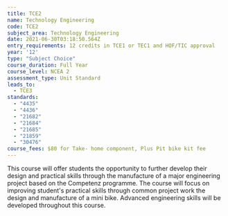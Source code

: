 ```yaml
---
title: TCE2
name: Technology Engineering
code: TCE2
subject_area: Technology Engineering
date: 2021-06-30T03:18:50.564Z
entry_requirements: 12 credits in TCE1 or TEC1 and HOF/TIC approval
year: '12'
type: "Subject Choice"
course_duration: Full Year
course_level: NCEA 2
assessment_type: Unit Standard
leads_to:
  - TCE3
standards:
  - "4435"
  - "4436"
  - "21682"
  - "21684"
  - "21685"
  - "21859"
  - "30476"
course_fees: $80 for Take- home component, Plus Pit bike kit fee
---
```

This course will offer students the opportunity to further develop their design and practical skills through the manufacture of a major engineering project based on the Competenz programme. The course will focus on improving student's practical skills through common project work the design and manufacture of a mini bike. Advanced engineering skills will be developed throughout this course.
